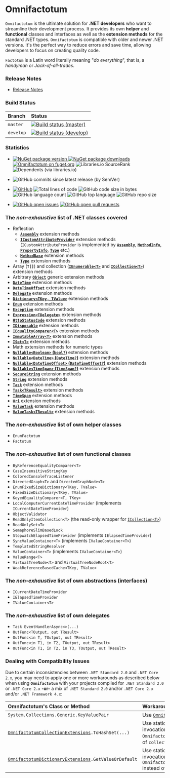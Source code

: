 ﻿# Omnifactotum

`Omnifactotum` is the ultimate solution for **.NET developers** who want to streamline their development process. It provides its own **helper** and **functional** classes and interfaces as well as the **extension methods** for the standard .NET types. `Omnifactotum` is compatible with older and newer .NET versions. It's the perfect way to reduce errors and save time, allowing developers to focus on creating quality code.

`Factotum` is a Latin word literally meaning "*do everything*", that is, a *handyman* or *Jack-of-all-trades*.

### Release Notes

- [Release Notes](./src/Omnifactotum.ReleaseNotes.md)

### Build Status
| Branch    | Status                                                                                                                                                                                        |
|:----------|:----------------------------------------------------------------------------------------------------------------------------------------------------------------------------------------------|
| `master`  | [![Build status (master)](https://ci.appveyor.com/api/projects/status/8kcys4vgvk1cd1gg/branch/master?svg=true)](https://ci.appveyor.com/project/HarinezumiSama/omnifactotum/branch/master)    |
| `develop` | [![Build status (develop)](https://ci.appveyor.com/api/projects/status/8kcys4vgvk1cd1gg/branch/develop?svg=true)](https://ci.appveyor.com/project/HarinezumiSama/omnifactotum/branch/develop) |

### Statistics

- [![NuGet package version](https://img.shields.io/nuget/v/Omnifactotum.svg) ![NuGet package downloads](https://img.shields.io/nuget/dt/Omnifactotum.svg)](https://www.nuget.org/packages/Omnifactotum/) [![Omnifactotum on fuget.org](https://www.fuget.org/packages/Omnifactotum/badge.svg)](https://www.fuget.org/packages/Omnifactotum) ![Libraries.io SourceRank](https://img.shields.io/librariesio/sourcerank/nuget/Omnifactotum) ![Dependents (via libraries.io)](https://img.shields.io/librariesio/dependents/nuget/Omnifactotum)

- ![GitHub commits since latest release (by SemVer)](https://img.shields.io/github/commits-since/HarinezumiSama/Omnifactotum/latest)

- [![GitHub](https://img.shields.io/github/license/HarinezumiSama/Omnifactotum)](https://github.com/HarinezumiSama/Omnifactotum/blob/master/LICENSE) ![Total lines of code](https://img.shields.io/tokei/lines/github/HarinezumiSama/Omnifactotum) ![GitHub code size in bytes](https://img.shields.io/github/languages/code-size/HarinezumiSama/Omnifactotum) ![GitHub language count](https://img.shields.io/github/languages/count/HarinezumiSama/Omnifactotum) ![GitHub top language](https://img.shields.io/github/languages/top/HarinezumiSama/Omnifactotum) ![GitHub repo size](https://img.shields.io/github/repo-size/HarinezumiSama/Omnifactotum)

- [![GitHub open issues](https://img.shields.io/github/issues-raw/HarinezumiSama/Omnifactotum)](https://github.com/HarinezumiSama/Omnifactotum/issues?q=is%3Aissue+is%3Aopen) [![GitHub open pull requests](https://img.shields.io/github/issues-pr-raw/HarinezumiSama/Omnifactotum)](https://github.com/HarinezumiSama/Omnifactotum/pulls?q=is%3Apr+is%3Aopen)

### The *non-exhaustive* list of .NET classes covered

- Reflection
  - [**`Assembly`**](https://docs.microsoft.com/en-us/dotnet/api/system.reflection.assembly) extension methods
  - [**`ICustomAttributeProvider`**](https://docs.microsoft.com/en-us/dotnet/api/system.reflection.icustomattributeprovider) extension methods (`ICustomAttributeProvider` is implemented by [**`Assembly`**](https://docs.microsoft.com/en-us/dotnet/api/system.reflection.assembly), [**`MethodInfo`**](https://docs.microsoft.com/en-us/dotnet/api/system.reflection.methodinfo), [**`PropertyInfo`**](https://docs.microsoft.com/en-us/dotnet/api/system.reflection.propertyinfo), [**`Type`**](https://docs.microsoft.com/en-us/dotnet/api/system.type) etc.)
  - [**`MethodBase`**](https://docs.microsoft.com/en-us/dotnet/api/system.reflection.methodbase) extension methods
  - [**`Type`**](https://docs.microsoft.com/en-us/dotnet/api/system.type) extension methods
- Array (**`T[]`**) and collection ([**`IEnumerable<T>`**](https://docs.microsoft.com/en-us/dotnet/api/system.collections.generic.ienumerable-1) and [**`ICollection<T>`**](https://docs.microsoft.com/en-us/dotnet/api/system.collections.generic.icollection-1)) extension methods
- Arbitrary [**`Object`**](https://docs.microsoft.com/en-us/dotnet/api/system.object) generic extension methods
- [**`DateTime`**](https://docs.microsoft.com/en-us/dotnet/api/system.datetime) extension methods
- [**`DateTimeOffset`**](https://docs.microsoft.com/en-us/dotnet/api/system.datetimeoffset) extension methods
- [**`Delegate`**](https://docs.microsoft.com/en-us/dotnet/api/system.delegate) extension methods
- [**`Dictionary<TKey, TValue>`**](https://docs.microsoft.com/en-us/dotnet/api/system.collections.generic.dictionary-2) extension methods
- [**`Enum`**](https://docs.microsoft.com/en-us/dotnet/api/system.enum) extension methods
- [**`Exception`**](https://docs.microsoft.com/en-us/dotnet/api/system.exception) extension methods
- [**`Expression<TDelegate>`**](https://docs.microsoft.com/en-us/dotnet/api/system.linq.expressions.expression-1) extension methods
- [**`HttpStatusCode`**](https://docs.microsoft.com/en-us/dotnet/api/system.net.httpstatuscode) extension methods
- [**`IDisposable`**](https://docs.microsoft.com/en-us/dotnet/api/system.idisposable) extension methods
- [**`IEqualityComparer<T>`**](https://docs.microsoft.com/en-us/dotnet/api/system.collections.generic.iequalitycomparer-1) extension methods
- [**`ImmutableArray<T>`**](https://learn.microsoft.com/en-us/dotnet/api/system.collections.immutable.immutablearray-1) extension methods
- [**`ISet<T>`**](https://docs.microsoft.com/en-us/dotnet/api/system.collections.generic.iset-1) extension methods
- Math extension methods for numeric types
- [**`Nullable<Boolean>` (`bool?`)**](https://docs.microsoft.com/en-us/dotnet/api/system.nullable-1) extension methods
- [**`Nullable<DateTime>` (`DateTime?`)**](https://docs.microsoft.com/en-us/dotnet/api/system.nullable-1) extension methods
- [**`Nullable<DateTimeOffset>` (`DateTimeOffset?`)**](https://docs.microsoft.com/en-us/dotnet/api/system.nullable-1) extension methods
- [**`Nullable<TimeSpan>` (`TimeSpan?`)**](https://docs.microsoft.com/en-us/dotnet/api/system.nullable-1) extension methods
- [**`SecureString`**](https://docs.microsoft.com/en-us/dotnet/api/system.security.securestring) extension methods
- [**`String`**](https://docs.microsoft.com/en-us/dotnet/api/system.string) extension methods
- [**`Task`**](https://docs.microsoft.com/en-us/dotnet/api/system.threading.tasks.task) extension methods
- [**`Task<TResult>`**](https://docs.microsoft.com/en-us/dotnet/api/system.threading.tasks.task-1) extension methods
- [**`TimeSpan`**](https://docs.microsoft.com/en-us/dotnet/api/system.timespan) extension methods
- [**`Uri`**](https://docs.microsoft.com/en-us/dotnet/api/system.uri) extension methods
- [**`ValueTask`**](https://docs.microsoft.com/en-us/dotnet/api/system.threading.tasks.valuetask) extension methods
- [**`ValueTask<TResult>`**](https://docs.microsoft.com/en-us/dotnet/api/system.threading.tasks.valuetask-1) extension methods

### The *non-exhaustive* list of own helper classes

- `EnumFactotum`
- `Factotum`

### The *non-exhaustive* list of own functional classes

- `ByReferenceEqualityComparer<T>`
- `CaseInsensitiveStringKey`
- `ColoredConsoleTraceListener`
- `DirectedGraph<T>` and `DirectedGraphNode<T>`
- `EnumFixedSizeDictionary<TKey, TValue>`
- `FixedSizeDictionary<TKey, TValue>`
- `KeyedEqualityComparer<T, TKey>`
- `LocalComputerCurrentDateTimeProvider` (implements `ICurrentDateTimeProvider`)
- `ObjectValidator`
- `ReadOnlyItemCollection<T>` (the read-only wrapper for [`ICollection<T>`](https://docs.microsoft.com/en-us/dotnet/api/system.collections.generic.icollection-1))
- `ReadOnlySet<T>`
- `SemaphoreSlimBasedLock`
- `StopwatchElapsedTimeProvider` (implements `IElapsedTimeProvider`)
- `SyncValueContainer<T>` (implements `IValueContainer<T>`)
- `TemplatedStringResolver`
- `ValueContainer<T>` (implements `IValueContainer<T>`)
- `ValueRange<T>`
- `VirtualTreeNode<T>` and `VirtualTreeNodeRoot<T>`
- `WeakReferenceBasedCache<TKey, TValue>`

### The *non-exhaustive* list of own abstractions (interfaces)

- `ICurrentDateTimeProvider`
- `IElapsedTimeProvider`
- `IValueContainer<T>`

### The *non-exhaustive* list of own delegates

- `Task EventHandlerAsync<>(...)`
- `OutFunc<TOutput, out TResult>`
- `OutFunc<in T, TOutput, out TResult>`
- `OutFunc<in T1, in T2, TOutput, out TResult>`
- `OutFunc<in T1, in T2, in T3, TOutput, out TResult>`

### Dealing with Compatibility Issues

Due to certain inconsistencies between `.NET Standard 2.0` and `.NET Core 2.x`, you may need to apply one or more workarounds as described below when using **`Omnifactotum`** with your projects compiled for `.NET Standard 2.0` or `.NET Core 2.x` **-or-** a mix of `.NET Standard 2.0` and/or `.NET Core 2.x` and/or `.NET Framework 4.x`:

| Omnifactotum's Class or Method                                                                                                             | Workaround                                                                                                                                                                                  |
|:-------------------------------------------------------------------------------------------------------------------------------------------|:--------------------------------------------------------------------------------------------------------------------------------------------------------------------------------------------|
| `System.Collections.Generic.KeyValuePair`                                                                                                  | Use [`Omnifactotum.OmnifactotumKeyValuePair`](./src/Omnifactotum/OmnifactotumKeyValuePair.cs).                                                                                              |
| <code>[OmnifactotumCollectionExtensions](./src/Omnifactotum/ExtensionMethods/OmnifactotumCollectionExtensions.cs).ToHashSet(...)</code>    | Use static method invocation instead of extension method invocation. That is: `OmnifactotumCollectionExtensions.ToHashSet(collection)` instead of `collection.ToHashSet()`.                 |
| <code>[OmnifactotumDictionaryExtensions](./src/Omnifactotum/ExtensionMethods/OmnifactotumDictionaryExtensions.cs).GetValueOrDefault</code> | Use static method invocation instead of extension method invocation. That is: `OmnifactotumDictionaryExtensions.GetValueOrDefault(dictionary)` instead of `dictionary.GetValueOrDefault()`. |
